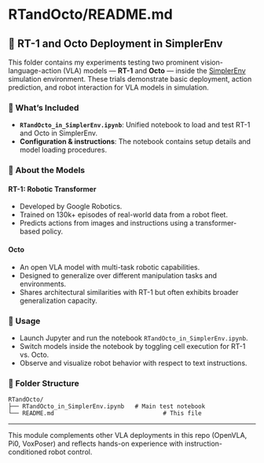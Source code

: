 # RTandOcto/README.md

## 🤖 RT-1 and Octo Deployment in SimplerEnv

This folder contains my experiments testing two prominent vision-language-action (VLA) models — **RT-1** and **Octo** — inside the [SimplerEnv](https://github.com/wenzhengwang/simpler-env) simulation environment. These trials demonstrate basic deployment, action prediction, and robot interaction for VLA models in simulation.

### 🧪 What’s Included

* **`RTandOcto_in_SimplerEnv.ipynb`**: Unified notebook to load and test RT-1 and Octo in SimplerEnv.
* **Configuration & instructions**: The notebook contains setup details and model loading procedures.

### 📌 About the Models

#### RT-1: Robotic Transformer

* Developed by Google Robotics.
* Trained on 130k+ episodes of real-world data from a robot fleet.
* Predicts actions from images and instructions using a transformer-based policy.

#### Octo

* An open VLA model with multi-task robotic capabilities.
* Designed to generalize over different manipulation tasks and environments.
* Shares architectural similarities with RT-1 but often exhibits broader generalization capacity.

### 🧰 Usage

* Launch Jupyter and run the notebook `RTandOcto_in_SimplerEnv.ipynb`.
* Switch models inside the notebook by toggling cell execution for RT-1 vs. Octo.
* Observe and visualize robot behavior with respect to text instructions.

### 📁 Folder Structure

```
RTandOcto/
├── RTandOcto_in_SimplerEnv.ipynb   # Main test notebook
└── README.md                               # This file
```

---

This module complements other VLA deployments in this repo (OpenVLA, Pi0, VoxPoser) and reflects hands-on experience with instruction-conditioned robot control.
